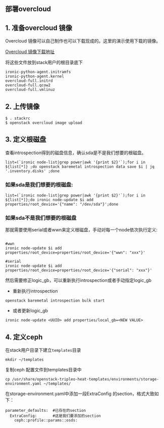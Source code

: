 部署overcloud
---
## 1. 准备overcloud 镜像
Overcloud 镜像可以自己制作也可以下载现成的。这里的演示使用下载的镜像。

[Overcloud 镜像下载地址](http://buildlogs.centos.org/centos/7/cloud/x86_64/tripleo_images/)

将这些文件放到stack用户的根目录底下
```
ironic-python-agent.initramfs
ironic-python-agent.kernel
overcloud-full.initrd
overcloud-full.qcow2
overcloud-full.vmlinuz
```

## 2. 上传镜像
```
$ . stackrc
$ openstack overcloud image upload
```


## 3. 定义根磁盘
查看introspection得到的磁盘信息，确认sda是不是我们想要的根磁盘。
```
list=(`ironic node-list|grep power|awk '{print $2}'`);for i in  ${list[*]} ;do openstack baremetal introspection data save $i | jq '.inventory.disks' ;done
```
### 如果sda是我们想要的根磁盘:
```
list=(`ironic node-list|grep power|awk '{print $2}'`);for i in ${list[*]};do ironic node-update $i add properties/root_device='{"name": "/dev/sda"}';done
```


### 如果sda不是我们想要的根磁盘
那就需要使用serial或者wwn来定义根磁盘，手动对每一个node依次执行定义:
```

#wwn
ironic node-update $i add properties/root_device=properties/root_device='{"wwn": "xxx"}'

#serial
ironic node-update $i add properties/root_device=properties/root_device='{"serial": "xxx"}'

```

然后需要修正logic_gb，可以重新执行introspection或者手动指定logic_gb

- 重新执行introspection
```
openstack baremetal introspection bulk start
```
- 或者更新logic_gb
```
ironic node-update <UUID> add properties/local_gb=<NEW VALUE>
```


## 4. 定义ceph
在stack用户目录下建立`templates`目录
```
mkdir ~/templates
```
复制ceph 配置文件到templates目录中
```
cp /usr/share/openstack-tripleo-heat-templates/environments/storage-environment.yaml ~/templates/
```
在storage-environment.yaml中添加一段ExtraConfig 的section，格式大致如下：
```
parameter_defaults:  #已存在的section
  ExtraConfig:       #这是我们要添加的section
    ceph::profile::params::osds:
```








